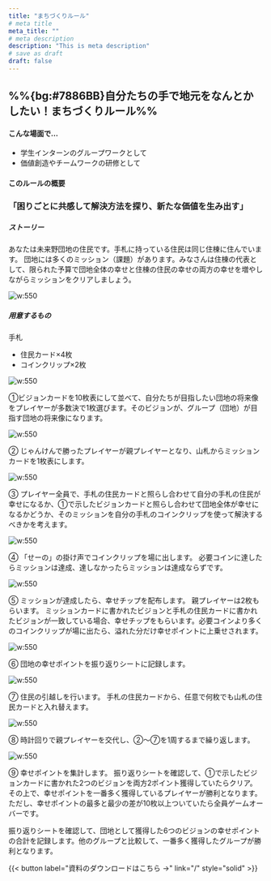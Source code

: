 ```yaml
---
title: "まちづくりルール"
# meta title
meta_title: ""
# meta description
description: "This is meta description"
# save as draft
draft: false
---
```


## %%{bg:#7886BB}自分たちの手で地元をなんとかしたい！まちづくりルール%%

#### こんな場面で…
- 学生インターンのグループワークとして
- 価値創造やチームワークの研修として

#### このルールの概要
### 「困りごとに共感して解決方法を探り、新たな価値を生み出す」

##### ストーリー
あなたは未来野団地の住民です。手札に持っている住民は同じ住棟に住んでいます。
団地には多くのミッション（課題）があります。みなさんは住棟の代表として、限られた予算で団地全体の幸せと住棟の住民の幸せの両方の幸せを増やしながらミッションをクリアしましょう。

![w:550](./images/〜〜〜〜.png)

##### 用意するもの
手札
- 住民カード×4枚
- コインクリップ×2枚


![w:550](./images/〜〜〜〜.png)

①ビジョンカードを10枚表にして並べて、自分たちが目指したい団地の将来像をプレイヤーが多数決で1枚選びます。そのビジョンが、グループ（団地）が目指す団地の将来像になります。

![w:550](./images/〜〜〜〜.png)

②
じゃんけんで勝ったプレイヤーが親プレイヤーとなり、山札からミッションカードを1枚表にします。
 
![w:550](./images/〜〜〜〜.png)

③
プレイヤー全員で、手札の住民カードと照らし合わせて自分の手札の住民が幸せになるか、①で示したビジョンカードと照らし合わせて団地全体が幸せになるかどうか、そのミッションを自分の手札のコインクリップを使って解決するべきかを考えます。

![w:550](./images/〜〜〜〜.png)

④
「せーの」の掛け声でコインクリップを場に出します。
必要コインに達したらミッションは達成、達しなかったらミッションは達成ならずです。

![w:550](./images/〜〜〜〜.png)

⑤
ミッションが達成したら、幸せチップを配布します。
親プレイヤーは2枚もらいます。
ミッションカードに書かれたビジョンと手札の住民カードに書かれたビジョンが一致している場合、幸せチップをもらいます。必要コインより多くのコインクリップが場に出たら、溢れた分だけ幸せポイントに上乗せされます。

![w:550](./images/〜〜〜〜.png)

⑥
団地の幸せポイントを振り返りシートに記録します。

![w:550](./images/〜〜〜〜.png)
 
⑦
住民の引越しを行います。
手札の住民カードから、任意で何枚でも山札の住民カードと入れ替えます。

![w:550](./images/〜〜〜〜.png)

⑧
時計回りで親プレイヤーを交代し、②〜⑦を1周するまで繰り返します。

![w:550](./images/〜〜〜〜.png)

⑨
幸せポイントを集計します。
振り返りシートを確認して、①で示したビジョンカードに書かれた2つのビジョンを両方2ポイント獲得していたらクリア。
その上で、幸せポイントを一番多く獲得しているプレイヤーが勝利となります。
ただし、幸せポイントの最多と最少の差が10枚以上ついていたら全員ゲームオーバーです。
 
振り返りシートを確認して、団地として獲得した6つのビジョンの幸せポイントの合計を記録します。他のグループと比較して、一番多く獲得したグループが勝利となります。

{{< button label="資料のダウンロードはこちら →" link="/" style="solid" >}}